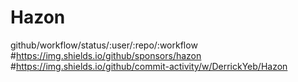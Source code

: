 # Hazon
github/workflow/status/:user/:repo/:workflow
#https://img.shields.io/github/sponsors/hazon
#https://img.shields.io/github/commit-activity/w/DerrickYeb/Hazon
